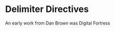 <!--{@template.comment}}-->
<!--{@template.delimiter.pair:"()"}}-->
<!--{@template.delimiter.start:"<span>"}}{@template.delimiter.end:"</span>"}}-->

# Delimiter Directives


<!--{{author:pattern="<span>%s<%span>"}}{{title:pattern"<span>%s</span>"}}-->
An early work from <span>Dan Brown</span> was <span>Digital Fortress</span>